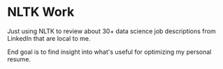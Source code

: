 
# NLTK Work

Just using NLTK to review about 30+ data science job descriptions from LinkedIn that are local to me. 

End goal is to find insight into what's useful for optimizing my personal resume.
